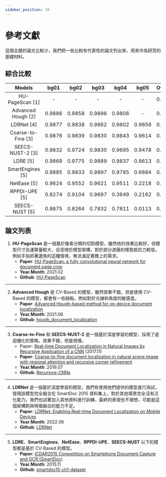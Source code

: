 ```yaml
---
sidebar_position: 10
---
```


# 參考文獻

這個主題的論文比較少，我們把一些比較有代表性的論文列出來，用來作為研究的基礎材料。

## 綜合比較

|       Models       |  bg01  |  bg02  |  bg03  |  bg04  |  bg05  | Overall |
| :----------------: | :----: | :----: | :----: | :----: | :----: | :-----: |
|  HU-PageScan [1]   |   -    |   -    |   -    |   -    |   -    | 0.9923  |
| Advanced Hough [2] | 0.9886 | 0.9858 | 0.9896 | 0.9806 |   -    | 0.9866  |
|     LDRNet [4]     | 0.9877 | 0.9838 | 0.9862 | 0.9802 | 0.9858 | 0.9849  |
| Coarse-to-Fine [3] | 0.9876 | 0.9839 | 0.9830 | 0.9843 | 0.9614 | 0.9823  |
|  SEECS-NUST-2 [3]  | 0.9832 | 0.9724 | 0.9830 | 0.9695 | 0.9478 | 0.9743  |
|      LDRE [5]      | 0.9869 | 0.9775 | 0.9889 | 0.9837 | 0.8613 | 0.9716  |
|  SmartEngines [5]  | 0.9885 | 0.9833 | 0.9897 | 0.9785 | 0.6884 | 0.9548  |
|    NetEase [5]     | 0.9624 | 0.9552 | 0.9621 | 0.9511 | 0.2218 | 0.8820  |
|   RPPDI-UPE [5]    | 0.8274 | 0.9104 | 0.9697 | 0.3649 | 0.2162 | 0.7408  |
|   SEECS-NUST [5]   | 0.8875 | 0.8264 | 0.7832 | 0.7811 | 0.0113 | 0.7393  |

## 論文列表

1. **HU-PageScan** 是一個基於像素分類的切割模型，雖然他的效果比較好，但模型尺寸及運算量較大，且受限於模型架構，對於部分遮蔽的樣態抵抗力較低，例如手指抓著邊角的這種情境，無法滿足實務上的需求。
   - **Paper**: [HU-PageScan: a fully convolutional neural network for document page crop](https://ietresearch.onlinelibrary.wiley.com/doi/full/10.1049/iet-ipr.2020.0532)
   - **Year.Month**: 2021.02
   - **Github**: [HU-PageScan](https://github.com/ricardobnjunior/HU-PageScan)

---

2. **Advanced Hough** 是 CV-Based 的模型，雖然效果不錯，但是使用 CV-Based 的模型，都會有一些缺點，例如對於光線和角度的敏感度。
   - **Paper**: [Advanced Hough-based method for on-device document localization](https://www.computeroptics.ru/KO/PDF/KO45-5/450509.pdf)
   - **Year.Month**: 2021.06
   - **Github**: [hough_document_localization](https://github.com/SmartEngines/hough_document_localization)

---

3. **Coarse-to-Fine** 和 **SEECS-NUST-2** 是一個基於深度學習的模型，採用了遞迴優化的策略，效果不錯，但是很慢。
   - Paper: [Real-time Document Localization in Natural Images by Recursive Application of a CNN](https://khurramjaved.com/RecursiveCNN.pdf) (2017.11)
   - **Paper**: [Coarse-to-fine document localization in natural scene image with regional attention and recursive corner refinement](https://sci-hub.et-fine.com/10.1007/s10032-019-00341-0)
   - **Year.Month**: 2019.07
   - **Github**: [Recursive-CNNs](https://github.com/KhurramJaved96/Recursive-CNNs)

---

4. **LDRNet** 是一個基於深度學習的模型，我們有使用他們提供的模型進行測試，發現該模型完全擬合在 SmartDoc 2015 資料集上，對於其他場景完全沒有泛化能力。我們也試著加入其他資料進行訓練，最終的表現也不理想，可能是這個架構對與特徵融合的能力不足。
   - **Paper**: [LDRNet: Enabling Real-time Document Localization on Mobile Devices](https://arxiv.org/abs/2206.02136)
   - **Year.Month**: 2022.06
   - **Github**: [LDRNet](https://github.com/niuwagege/LDRNet)

---

5. **LDRE**、**SmartEngines**、**NetEase**、**RPPDI-UPE**、**SEECS-NUST** 以下的模型都是基於 CV-Based 的模型。
   - **Paper**: [ICDAR2015 Competition on Smartphone Document Capture and OCR (SmartDoc)](https://marcalr.github.io/pdfs/ICDAR15e.pdf)
   - **Year.Month**: 2015.11
   - **Github**: [smartdoc15-ch1-dataset](https://github.com/jchazalon/smartdoc15-ch1-dataset)
